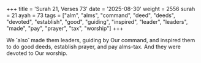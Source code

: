 +++
title = 'Surah 21, Verses 73'
date = '2025-08-30'
weight = 2556
surah = 21
ayah = 73
tags = ["alm", "alms", "command", "deed", "deeds", "devoted", "establish", "good", "guiding", "inspired", "leader", "leaders", "made", "pay", "prayer", "tax", "worship"]
+++

We ˹also˺ made them leaders, guiding by Our command, and inspired them to do good deeds, establish prayer, and pay alms-tax. And they were devoted to Our worship.